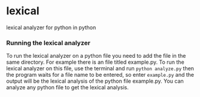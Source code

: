 # lexical
lexical analyzer for python in python

### Running the lexical analyzer
To run the lexical analyzer on a python file you need to add the file in the same directory. For example
there is an file titled example.py. To run the lexical analyzer on this file, use the terminal and run
```python analyze.py``` then the program waits for a file name to be entered, so enter ```example.py```
and the output will be the lexical analysis of the python file example.py. You can analyze any python file
to get the lexical analysis.
